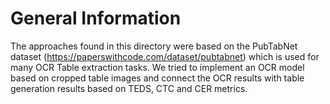 # General Information
The approaches found in this directory were based on the PubTabNet dataset (https://paperswithcode.com/dataset/pubtabnet) which is used for many OCR Table extraction tasks. We tried to implement an OCR model based on cropped table images and connect the OCR results with table generation results based on TEDS, CTC and CER metrics. 